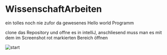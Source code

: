 # WissenschaftArbeiten

ein tolles noch nie zufor da gewesenes Hello world Programm

clone das Repository und offne es in intelliJ, anschliesend muss man es mit dem im Screenshot rot markierten Bereich öffnen

![start](http://url/to/wisArbeiten.png)
